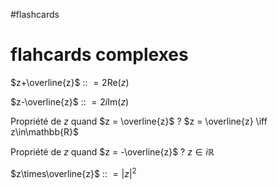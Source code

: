 #flashcards 
# flahcards complexes

$z+\overline{z}$ :: $= 2\text{Re}(z)$
<!--SR:!2022-09-22,35,190-->

$z-\overline{z}$ :: $= 2i \text{Im}(z)$
<!--SR:!2022-10-13,40,170-->

Propriété de $z$ quand $z = \overline{z}$
?
$z = \overline{z} \iff z\in\mathbb{R}$
<!--SR:!2022-10-26,75,230-->

Propriété de $z$ quand $z = -\overline{z}$
?
$z\in i\mathbb{R}$
<!--SR:!2022-10-27,58,170-->

$z\times\overline{z}$ :: $= |z|^2$
<!--SR:!2022-10-18,49,210-->

